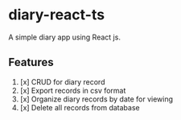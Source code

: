 # diary-react-ts

A simple diary app using React js.

## Features
1. [x] CRUD for diary record
1. [x] Export records in csv format
1. [x] Organize diary records by date for viewing
1. [x] Delete all records from database

